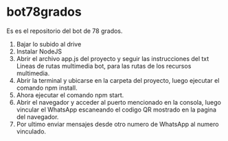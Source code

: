 # bot78grados
Es es el repositorio del bot de 78 grados.

1. Bajar lo subido al drive
2. Instalar NodeJS
3. Abrir el archivo app.js del proyecto y seguir las instrucciones del txt Lineas de rutas multimedia bot, para las rutas de los recursos multimedia.
4. Abrir la terminal y ubicarse en la carpeta del proyecto, luego ejecutar el comando npm install. 
5. Ahora ejecutar el comando npm start.
6. Abrir el navegador y acceder al puerto mencionado en la consola, luego vincular el WhatsApp escaneando el codigo QR mostrado en la pagina del navegador.
7. Por ultimo enviar mensajes desde otro numero de WhatsApp al numero vinculado. 
